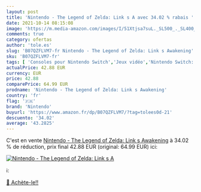 ```yaml
---
layout: post
title: 'Nintendo - The Legend of Zelda: Link s A avec 34.02 % rabais '
date: 2021-10-14 08:15:08
image: 'https://m.media-amazon.com/images/I/51Xtjsa7suL._SL500_._SL400_.jpg'
comments: true
category: ofertas
author: 'tole.es'
slug: 'B07QZFLVM7-fr Nintendo - The Legend of Zelda: Link s Awakening'
sku: 'B07QZFLVM7-fr'
tags: [ 'Consoles pour Nintendo Switch','Jeux vidéo','Nintendo Switch:  Consoles, jeux et accessoires','nintendo', ]
actualPrice: 42.88 EUR
currency: EUR
price: 42.88
comparePrice: 64.99 EUR
prodname: 'Nintendo - The Legend of Zelda: Link s Awakening'
country: 'fr'
flag: '🇫🇷'
brand: 'Nintendo'
buyurl: 'https://www.amazon.fr/dp/B07QZFLVM7/?tag=tolees0d-21'
descuento: '34.02'
average: '43.2825'
---
```


C'est en vente [Nintendo - The Legend of Zelda: Link s Awakening](https://www.amazon.fr/dp/B07QZFLVM7/?tag=tolees0d-21)  à  34.02 % de réduction, prix final  42.88 EUR (original: 64.99 EUR) ici:

[![Nintendo - The Legend of Zelda: Link s A](https://m.media-amazon.com/images/I/51Xtjsa7suL._SL500_._SL400_.jpg)](https://www.amazon.fr/dp/B07QZFLVM7/?tag=tolees0d-21)

ℹ️:


[🛒 Achète-le!!](https://www.amazon.fr/dp/B07QZFLVM7/?tag=tolees0d-21)
